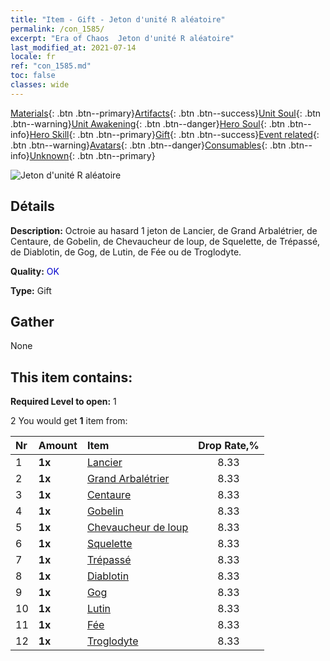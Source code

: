 ```yaml
---
title: "Item - Gift - Jeton d'unité R aléatoire"
permalink: /con_1585/
excerpt: "Era of Chaos  Jeton d'unité R aléatoire"
last_modified_at: 2021-07-14
locale: fr
ref: "con_1585.md"
toc: false
classes: wide
---
```

 [Materials](/ItemsFR/){: .btn .btn--primary}[Artifacts](/ItemsFR/Artifacts/){: .btn .btn--success}[Unit Soul](/ItemsFR/UnitSoul/){: .btn .btn--warning}[Unit Awakening](/ItemsFR/UnitAwakening/){: .btn .btn--danger}[Hero Soul](/ItemsFR/HeroSoul/){: .btn .btn--info}[Hero Skill](/ItemsFR/HeroSkill/){: .btn .btn--primary}[Gift](/ItemsFR/Gift/){: .btn .btn--success}[Event related](/ItemsFR/Events/){: .btn .btn--warning}[Avatars](/ItemsFR/Avatars/){: .btn .btn--danger}[Consumables](/ItemsFR/Consumables/){: .btn .btn--info}[Unknown](/ItemsFR/Unknown/){: .btn .btn--primary}

 ![Jeton d'unité R aléatoire](/images/t/i_907200.png)

## Détails
 **Description:** Octroie au hasard 1 jeton de Lancier, de Grand Arbalétrier, de Centaure, de Gobelin, de Chevaucheur de loup, de Squelette, de Trépassé, de Diablotin, de Gog, de Lutin, de Fée ou de Troglodyte.

 **Quality:** <span style="color: #0000CD">OK</span>

 **Type:** Gift

## Gather

  None

## This item contains:

 **Required Level to open:** 1

 2 You would get **1** item  from:

  | Nr | Amount |     Item    | Drop Rate,% |
  |:---|:-------|:------------|:---------:|
  | 1 |  **1x** | [Lancier](/ItemsFR/unt_190/) | 8.33 | 
  | 2 |  **1x** | [Grand Arbalétrier](/ItemsFR/unt_191/) | 8.33 | 
  | 3 |  **1x** | [Centaure](/ItemsFR/unt_199/) | 8.33 | 
  | 4 |  **1x** | [Gobelin](/ItemsFR/unt_217/) | 8.33 | 
  | 5 |  **1x** | [Chevaucheur de loup](/ItemsFR/unt_218/) | 8.33 | 
  | 6 |  **1x** | [Squelette](/ItemsFR/unt_208/) | 8.33 | 
  | 7 |  **1x** | [Trépassé](/ItemsFR/unt_209/) | 8.33 | 
  | 8 |  **1x** | [Diablotin](/ItemsFR/unt_226/) | 8.33 | 
  | 9 |  **1x** | [Gog](/ItemsFR/unt_227/) | 8.33 | 
  | 10 |  **1x** | [Lutin](/ItemsFR/unt_235/) | 8.33 | 
  | 11 |  **1x** | [Fée](/ItemsFR/unt_262/) | 8.33 | 
  | 12 |  **1x** | [Troglodyte](/ItemsFR/unt_244/) | 8.33 | 
